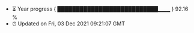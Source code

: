 - ⏳ Year progress { ███████████████████████████▁▁▁ } 92.16 %
- ⏰ Updated on Fri, 03 Dec 2021 09:21:07 GMT

